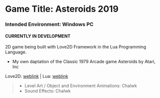 # Game Title: Asteroids 2019
### Intended Environment: Windows PC
#### CURRENTLY IN DEVELOPMENT

2D game being built with Love2D Framework in the Lua Programming Language.
- My own daptation of the Classic 1979 Arcade game Asteroids by Atari, Inc

Love2D: [weblink](https://love2d.org/) | Lua: [weblink](https://www.lua.org/)

> * Level Art / Object and Environment Animations: Chalwk
> * Sound Effects: Chalwk
